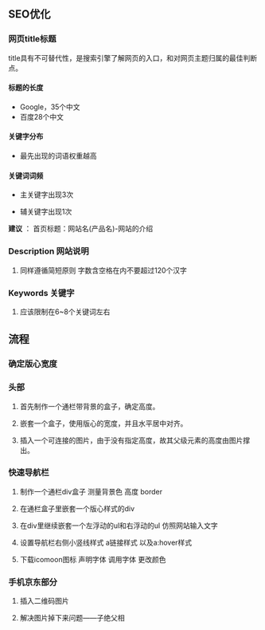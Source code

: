 ## SEO优化 

### 网页title标题

title具有不可替代性，是搜索引擎了解网页的入口，和对网页主题归属的最佳判断点。

#### 标题的长度

* Google，35个中文
* 百度28个中文

#### 关键字分布 

* 最先出现的词语权重越高

#### 关键词词频 


* 主关键字出现3次

* 辅关键字出现1次

**建议** ： 首页标题：网站名(产品名)-网站的介绍

### Description 网站说明

1. 同样遵循简短原则 字数含空格在内不要超过120个汉字

### Keywords 关键字

1. 应该限制在6~8个关键词左右

## 流程

### 确定版心宽度

### 头部

1. 首先制作一个通栏带背景的盒子，确定高度。

2. 嵌套一个盒子，使用版心的宽度，并且水平居中对齐。

3. 插入一个可连接的图片，由于没有指定高度，故其父级元素的高度由图片撑出。

### 快速导航栏

1. 制作一个通栏div盒子 测量背景色 高度 border

2. 在通栏盒子里嵌套一个版心样式的div

3. 在div里继续嵌套一个左浮动的ul和右浮动的ul 仿照网站输入文字

4. 设置导航栏右侧小竖线样式 a链接样式 以及a:hover样式

5. 下载icomoon图标 声明字体 调用字体 更改颜色 

### 手机京东部分

1. 插入二维码图片

2. 解决图片掉下来问题——子绝父相





     

